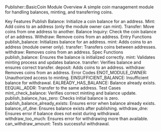 Publisher::BasicCoin Module
Overview
A simple coin management module for handling balances, minting, and transferring coins.

Key Features
Publish Balance: Initialize a coin balance for an address.
Mint: Add coins to an address (only the module owner can mint).
Transfer: Move coins from one address to another.
Balance Inquiry: Check the coin balance of an address.
Withdraw: Remove coins from an address.
Entry Functions
publish_balance<CoinType>: Initializes balance for an address.
mint<CoinType>: Adds coins to an address (module owner only).
transfer<CoinType>: Transfers coins between addresses.
withdraw<CoinType>: Removes coins from an address.
Spec Functions
publish_balance: Ensures the balance is initialized correctly.
mint: Validates minting process and updates balance.
transfer: Verifies balance and ensures correct transfer.
deposit: Adds coins to an address.
withdraw: Removes coins from an address.
Error Codes
ENOT_MODULE_OWNER: Unauthorized access to minting.
EINSUFFICIENT_BALANCE: Insufficient balance for withdrawal.
EALREADY_HAS_BALANCE: Balance already exists.
EEQUAL_ADDR: Transfer to the same address.
Test Cases
mint_check_balance: Verifies correct minting and balance update.
publish_balance_has_zero: Checks initial balance is zero.
publish_balance_already_exists: Ensures error when balance already exists.
balance_of_dne: Ensures balance exists after publishing.
withdraw_dne: Ensures error if balance does not exist during withdrawal.
withdraw_too_much: Ensures error for withdrawing more than available.
can_withdraw_amount: Tests successful withdrawal.
